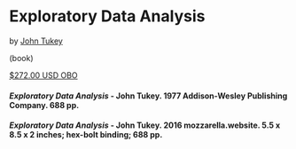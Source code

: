 # Exploratory Data Analysis

by [John Tukey](https://en.wikipedia.org/wiki/John_Tukey)

(book)

[$272.00 USD OBO](http://www.ebay.com/itm/-/152370010036?)

#### *Exploratory Data Analysis* - John Tukey. 1977 Addison-Wesley Publishing Company. 688 pp.

#### *Exploratory Data Analysis* - John Tukey. 2016 mozzarella.website. 5.5 x 8.5 x 2 inches; hex-bolt binding; 688 pp.
